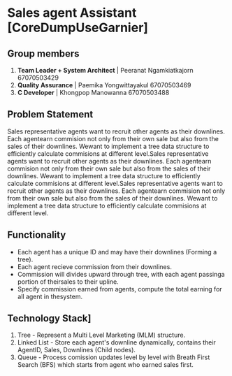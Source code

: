 # Sales agent Assistant [CoreDumpUseGarnier]

## Group members
1. **Team Leader + System Architect** | Peeranat Ngamkiatkajorn 67070503429
2. **Quality Assurance** | Paemika Yongwittayakul 67070503469
3. **C Developer** | Khongpop Manowanna 67070503488

## Problem Statement
Sales representative agents want to recruit other agents as their downlines. Each agentearn commision not only from their own sale but also from the sales of their downlines. Wewant to implement a tree data structure to efficiently calculate commisions at different level.Sales representative agents want to recruit other agents as their downlines. Each agentearn commision not only from their own sale but also from the sales of their downlines. Wewant to implement a tree data structure to efficiently calculate commisions at different level.Sales representative agents want to recruit other agents as their downlines. Each agentearn commision not only from their own sale but also from the sales of their downlines. Wewant to implement a tree data structure to efficiently calculate commisions at different level.

## Functionality
- Each agent has a unique ID and may have their downlines (Forming a tree).
- Each agent recieve commission from their downlines.
- Commission will divides upward through tree, with each agent passinga portion of theirsales to their upline.
- Specify commission earned from agents, compute the total earning for all agent in thesystem.

## Technology Stack]
1. Tree - Represent a Multi Level Marketing (MLM) structure.
2. Linked List - Store each agent's downline dynamically, contains their AgentID, Sales, Downlines (Child nodes).
3. Queue - Process comission updates level by level with Breath First Search (BFS) which starts from agent who earned sales first.
